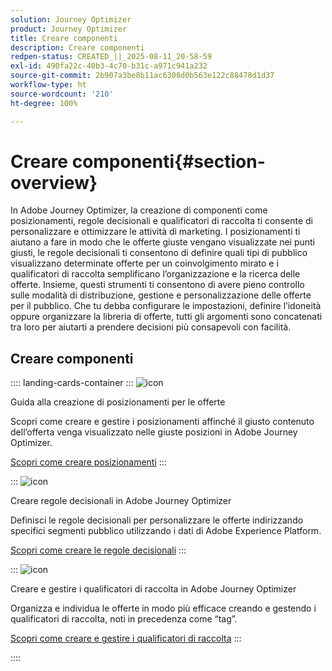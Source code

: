 ```yaml
---
solution: Journey Optimizer
product: Journey Optimizer
title: Creare componenti
description: Creare componenti
redpen-status: CREATED_||_2025-08-11_20-58-59
exl-id: 490fa22c-40b3-4c70-b31c-a971c941a232
source-git-commit: 2b907a3be8b11ac6308d0b563e122c88478d1d37
workflow-type: ht
source-wordcount: '210'
ht-degree: 100%

---
```


# Creare componenti{#section-overview}

In Adobe Journey Optimizer, la creazione di componenti come posizionamenti, regole decisionali e qualificatori di raccolta ti consente di personalizzare e ottimizzare le attività di marketing. I posizionamenti ti aiutano a fare in modo che le offerte giuste vengano visualizzate nei punti giusti, le regole decisionali ti consentono di definire quali tipi di pubblico visualizzano determinate offerte per un coinvolgimento mirato e i qualificatori di raccolta semplificano l’organizzazione e la ricerca delle offerte. Insieme, questi strumenti ti consentono di avere pieno controllo sulle modalità di distribuzione, gestione e personalizzazione delle offerte per il pubblico. Che tu debba configurare le impostazioni, definire l’idoneità oppure organizzare la libreria di offerte, tutti gli argomenti sono concatenati tra loro per aiutarti a prendere decisioni più consapevoli con facilità.

## Creare componenti

:::: landing-cards-container
:::
![icon](https://cdn.experienceleague.adobe.com/icons/list-check.svg)

Guida alla creazione di posizionamenti per le offerte

Scopri come creare e gestire i posizionamenti affinché il giusto contenuto dell’offerta venga visualizzato nelle giuste posizioni in Adobe Journey Optimizer.

[Scopri come creare posizionamenti](../using/offers/offer-library/creating-placements.md)
:::

:::
![icon](https://cdn.experienceleague.adobe.com/icons/bullseye.svg)

Creare regole decisionali in Adobe Journey Optimizer

Definisci le regole decisionali per personalizzare le offerte indirizzando specifici segmenti pubblico utilizzando i dati di Adobe Experience Platform.

[Scopri come creare le regole decisionali](../using/offers/offer-library/creating-decision-rules.md)
:::

:::
![icon](https://cdn.experienceleague.adobe.com/icons/tags.svg)

Creare e gestire i qualificatori di raccolta in Adobe Journey Optimizer

Organizza e individua le offerte in modo più efficace creando e gestendo i qualificatori di raccolta, noti in precedenza come “tag”.

[Scopri come creare e gestire i qualificatori di raccolta](../using/offers/offer-library/creating-tags.md)
:::

::::
